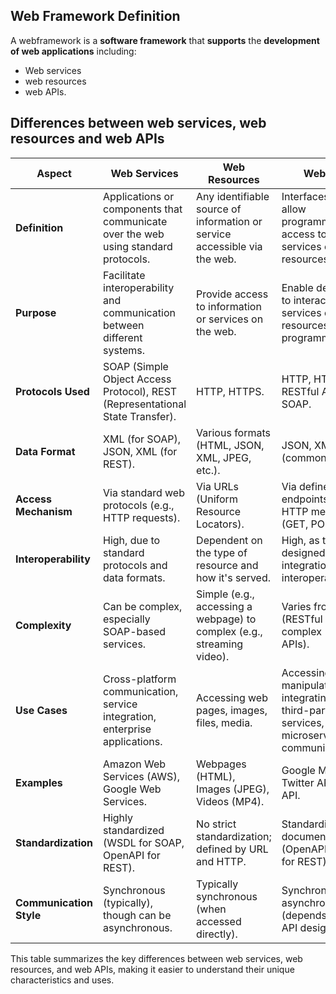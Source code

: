 ## Web Framework Definition

A webframework is a **software framework** that **supports** the **development of web applications** including: 
- Web services
- web resources
- web APIs.

## Differences between web services, web resources and web APIs


| Aspect               | Web Services                                      | Web Resources                                      | Web APIs                                          |
|----------------------|---------------------------------------------------|---------------------------------------------------|---------------------------------------------------|
| **Definition**       | Applications or components that communicate over the web using standard protocols. | Any identifiable source of information or service accessible via the web. | Interfaces that allow programmatic access to web services or resources. |
| **Purpose**          | Facilitate interoperability and communication between different systems. | Provide access to information or services on the web. | Enable developers to interact with services or resources programmatically. |
| **Protocols Used**   | SOAP (Simple Object Access Protocol), REST (Representational State Transfer). | HTTP, HTTPS.                                       | HTTP, HTTPS (for RESTful APIs), SOAP.             |
| **Data Format**      | XML (for SOAP), JSON, XML (for REST).             | Various formats (HTML, JSON, XML, JPEG, etc.).     | JSON, XML (commonly used).                        |
| **Access Mechanism** | Via standard web protocols (e.g., HTTP requests). | Via URLs (Uniform Resource Locators).              | Via defined endpoints using HTTP methods (GET, POST, etc.). |
| **Interoperability** | High, due to standard protocols and data formats. | Dependent on the type of resource and how it's served. | High, as they are designed for integration and interoperability. |
| **Complexity**       | Can be complex, especially SOAP-based services.   | Simple (e.g., accessing a webpage) to complex (e.g., streaming video). | Varies from simple (RESTful APIs) to complex (SOAP APIs). |
| **Use Cases**        | Cross-platform communication, service integration, enterprise applications. | Accessing web pages, images, files, media.         | Accessing and manipulating data, integrating with third-party services, enabling microservices communication. |
| **Examples**         | Amazon Web Services (AWS), Google Web Services.   | Webpages (HTML), Images (JPEG), Videos (MP4).      | Google Maps API, Twitter API, PayPal API.         |
| **Standardization**  | Highly standardized (WSDL for SOAP, OpenAPI for REST). | No strict standardization; defined by URL and HTTP. | Standardized documentation (OpenAPI/Swagger for REST). |
| **Communication Style** | Synchronous (typically), though can be asynchronous. | Typically synchronous (when accessed directly).    | Synchronous or asynchronous (depends on the API design). |

This table summarizes the key differences between web services, web resources, and web APIs, making it easier to understand their unique characteristics and uses.
